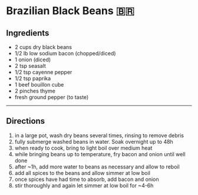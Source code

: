 Brazilian Black Beans :brazil:
==============================

## Ingredients

- 2 cups dry black beans
- 1/2 lb low sodium bacon (chopped/diced)
- 1 onion (diced)
- 2 tsp seasalt
- 1/2 tsp cayenne pepper
- 1/2 tsp paprika
- 1 beef bouillon cube
- 2 pinches thyme
- fresh ground pepper (to taste)

---

## Directions

1. in a large pot, wash dry beans several times, rinsing to remove debris
1. fully submerge washed beans in water. Soak overnight up to 48h
1. when ready to cook, bring to light boil over medium heat
1. while bringing beans up to temperature, fry bacon and onion until well done
1. after ~1h, add more water to beans as necessary and allow to reboil
1. add all spices to the beans and allow simmer at low boil
1. once spices have had time to absorb, add bacon and onion
1. stir thoroughly and again let simmer at low boil for ~4-6h

